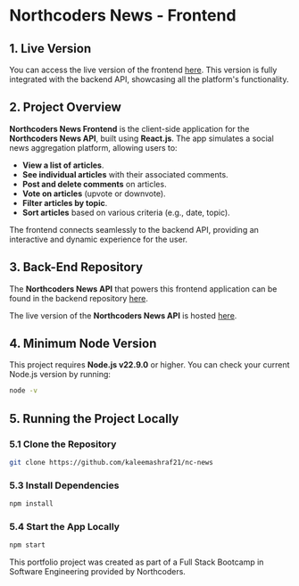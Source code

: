 # Northcoders News - Frontend

## 1. Live Version

You can access the live version of the frontend [here](https://kaleems-nc-news.netlify.app). This version is fully integrated with the backend API, showcasing all the platform's functionality.

## 2. Project Overview

**Northcoders News Frontend** is the client-side application for the **Northcoders News API**, built using **React.js**. The app simulates a social news aggregation platform, allowing users to:

- **View a list of articles**.
- **See individual articles** with their associated comments.
- **Post and delete comments** on articles.
- **Vote on articles** (upvote or downvote).
- **Filter articles by topic**.
- **Sort articles** based on various criteria (e.g., date, topic).

The frontend connects seamlessly to the backend API, providing an interactive and dynamic experience for the user.

## 3. Back-End Repository

The **Northcoders News API** that powers this frontend application can be found in the backend repository [here](https://github.com/kaleemashraf21/nc-newsAPI).

The live version of the **Northcoders News API** is hosted [here](https://nc-newsapi.onrender.com/api).

## 4. Minimum Node Version

This project requires **Node.js v22.9.0** or higher. You can check your current Node.js version by running:

```bash
node -v
```

## 5. Running the Project Locally

### 5.1 Clone the Repository

```bash
git clone https://github.com/kaleemashraf21/nc-news
```

### 5.3 Install Dependencies

```bash
npm install
```

### 5.4 Start the App Locally

```bash
npm start
```

This portfolio project was created as part of a Full Stack Bootcamp in Software Engineering provided by Northcoders.
